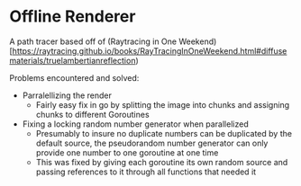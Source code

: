 # Offline Renderer


A path tracer based off of (Raytracing in One Weekend)[https://raytracing.github.io/books/RayTracingInOneWeekend.html#diffusematerials/truelambertianreflection)

Problems encountered and solved:
- Parralellizing the render
  - Fairly easy fix in go by splitting the image into chunks and assigning chunks to different Goroutines
- Fixing a locking random number generator when parallelized
  - Presumably to insure no duplicate numbers can be duplicated by the default source, the pseudorandom number generator can only provide one number to one goroutine at one time
  - This was fixed by giving each goroutine its own random source and passing references to it through all functions that needed it
